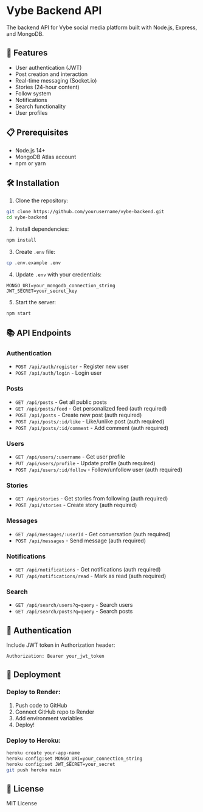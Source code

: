 # Vybe Backend API

The backend API for Vybe social media platform built with Node.js, Express, and MongoDB.

## 🚀 Features

- User authentication (JWT)
- Post creation and interaction
- Real-time messaging (Socket.io)
- Stories (24-hour content)
- Follow system
- Notifications
- Search functionality
- User profiles

## 📋 Prerequisites

- Node.js 14+ 
- MongoDB Atlas account
- npm or yarn

## 🛠️ Installation

1. Clone the repository:
```bash
git clone https://github.com/yourusername/vybe-backend.git
cd vybe-backend
```

2. Install dependencies:
```bash
npm install
```

3. Create `.env` file:
```bash
cp .env.example .env
```

4. Update `.env` with your credentials:
```
MONGO_URI=your_mongodb_connection_string
JWT_SECRET=your_secret_key
```

5. Start the server:
```bash
npm start
```

## 📚 API Endpoints

### Authentication
- `POST /api/auth/register` - Register new user
- `POST /api/auth/login` - Login user

### Posts
- `GET /api/posts` - Get all public posts
- `GET /api/posts/feed` - Get personalized feed (auth required)
- `POST /api/posts` - Create new post (auth required)
- `POST /api/posts/:id/like` - Like/unlike post (auth required)
- `POST /api/posts/:id/comment` - Add comment (auth required)

### Users
- `GET /api/users/:username` - Get user profile
- `PUT /api/users/profile` - Update profile (auth required)
- `POST /api/users/:id/follow` - Follow/unfollow user (auth required)

### Stories
- `GET /api/stories` - Get stories from following (auth required)
- `POST /api/stories` - Create story (auth required)

### Messages
- `GET /api/messages/:userId` - Get conversation (auth required)
- `POST /api/messages` - Send message (auth required)

### Notifications
- `GET /api/notifications` - Get notifications (auth required)
- `PUT /api/notifications/read` - Mark as read (auth required)

### Search
- `GET /api/search/users?q=query` - Search users
- `GET /api/search/posts?q=query` - Search posts

## 🔐 Authentication

Include JWT token in Authorization header:
```
Authorization: Bearer your_jwt_token
```

## 🚀 Deployment

### Deploy to Render:
1. Push code to GitHub
2. Connect GitHub repo to Render
3. Add environment variables
4. Deploy!

### Deploy to Heroku:
```bash
heroku create your-app-name
heroku config:set MONGO_URI=your_connection_string
heroku config:set JWT_SECRET=your_secret
git push heroku main
```

## 📝 License

MIT License